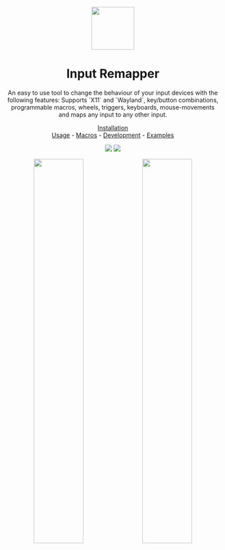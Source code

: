 <p align="center"><img src="data/input-remapper.svg" width=100/></p>

<h1 align="center">Input Remapper</h1>

<p align="center">
An easy to use tool to change the behaviour of your input devices with
the following features:  Supports `X11` and `Wayland`, key/button
combinations, programmable macros, wheels, triggers, keyboards,
mouse-movements and maps any input to any other input.

<p align="center">
<a href="readme/installation.md">Installation</a></br> 
<a href="readme/usage.md">Usage</a> - 
<a href="readme/macros.md">Macros</a> - 
<a href="readme/development.md">Development</a> -
<a href="readme/examples.md">Examples</a>
</p>

<p align="center"><img src="readme/pylint.svg"/> <img src="readme/coverage.svg"/></p>

<p align="center">
  <img src="readme/screenshot.png" width="48%"/>
  &#160;
  <img src="readme/screenshot_2.png" width="48%"/>
</p>
